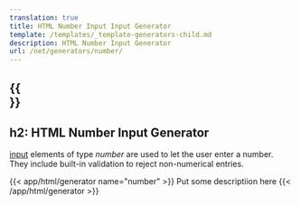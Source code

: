 ```yaml
---
translation: true
title: HTML Number Input Input Generator
template: /templates/_template-generators-child.md
description: HTML Number Input Generator
url: /net/generators/number/
---
```


{{<section overview>}}
---
h2: HTML Number Input Generator
---

[input](https://html.spec.whatwg.org/multipage/input.html#the-input-element) elements of type *number* are used to let the user enter a number. They include built-in validation to reject non-numerical entries.

{{< app/html/generator name="number" >}}
Put some descriptiion here
{{< /app/html/generator >}}